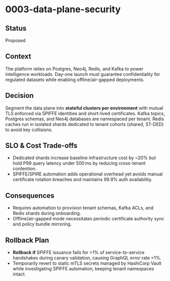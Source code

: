 # 0003-data-plane-security

## Status
Proposed

## Context
The platform relies on Postgres, Neo4j, Redis, and Kafka to power intelligence workloads. Day-one launch must guarantee confidentiality for regulated datasets while enabling offline/air-gapped deployments.

## Decision
Segment the data plane into **stateful clusters per environment** with mutual TLS enforced via SPIFFE identities and short-lived certificates. Kafka topics, Postgres schemas, and Neo4j databases are namespaced per tenant. Redis caches run in isolated shards dedicated to tenant cohorts (shared, ST-DED) to avoid key collisions.

## SLO & Cost Trade-offs
- Dedicated shards increase baseline infrastructure cost by ~20% but hold P99 query latency under 500 ms by reducing cross-tenant contention.
- SPIFFE/SPIRE automation adds operational overhead yet avoids manual certificate rotation breaches and maintains 99.9% auth availability.

## Consequences
- Requires automation to provision tenant schemas, Kafka ACLs, and Redis shards during onboarding.
- Offline/air-gapped mode necessitates periodic certificate authority sync and policy bundle mirroring.

## Rollback Plan
- **Rollback if** SPIFFE issuance fails for >1% of service-to-service handshakes during canary validation, causing GraphQL error rate >1%.
- Temporarily revert to static mTLS secrets managed by HashiCorp Vault while investigating SPIFFE automation, keeping tenant namespaces intact.
